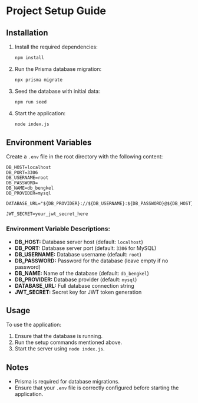 # Project Setup Guide

## Installation
1. Install the required dependencies:
   ```bash
   npm install
   ```

2. Run the Prisma database migration:
   ```bash
   npx prisma migrate
   ```

3. Seed the database with initial data:
   ```bash
   npm run seed
   ```

4. Start the application:
   ```bash
   node index.js
   ```

## Environment Variables

Create a `.env` file in the root directory with the following content:

```
DB_HOST=localhost
DB_PORT=3306
DB_USERNAME=root
DB_PASSWORD=
DB_NAME=db_bengkel
DB_PROVIDER=mysql

DATABASE_URL="${DB_PROVIDER}://${DB_USERNAME}:${DB_PASSWORD}@${DB_HOST}:${DB_PORT}/${DB_NAME}"

JWT_SECRET=your_jwt_secret_here
```

### Environment Variable Descriptions:
- **DB_HOST:** Database server host (default: `localhost`)
- **DB_PORT:** Database server port (default: `3306` for MySQL)
- **DB_USERNAME:** Database username (default: `root`)
- **DB_PASSWORD:** Password for the database (leave empty if no password)
- **DB_NAME:** Name of the database (default: `db_bengkel`)
- **DB_PROVIDER:** Database provider (default: `mysql`)
- **DATABASE_URL:** Full database connection string
- **JWT_SECRET:** Secret key for JWT token generation

## Usage
To use the application:
1. Ensure that the database is running.
2. Run the setup commands mentioned above.
3. Start the server using `node index.js`.

## Notes
- Prisma is required for database migrations.
- Ensure that your `.env` file is correctly configured before starting the application.
